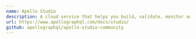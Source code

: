```yaml
---
name: Apollo Studio
description: A cloud service that helps you build, validate, monitor and secure your organizations data graph.
url: https://www.apollographql.com/docs/studio/
github: apollographql/apollo-studio-community
---
```


